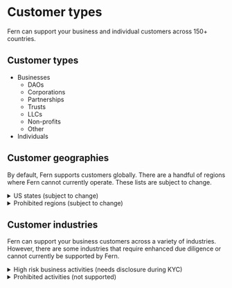# Customer types

Fern can support your business and individual customers across 150+ countries.

## Customer types

* Businesses
  * DAOs
  * Corporations
  * Partnerships
  * Trusts
  * LLCs
  * Non-profits
  * Other
* Individuals

## Customer geographies

By default, Fern supports customers globally. There are a handful of regions where Fern cannot currently operate. These lists are subject to change.

<details>

<summary>US states (subject to change)</summary>

Fern currently supports users across a majority of US states, except for:

* Alaska
* Florida
* Louisiana
* New York

</details>

<details>

<summary>Prohibited regions (subject to change)</summary>

* Russia
* Ukraine

</details>

## Customer industries

Fern can support your business customers across a variety of industries. However, there are some industries that require enhanced due diligence or cannot currently be supported by Fern.

<details>

<summary>High risk business activities (needs disclosure during KYC)</summary>

Fern can support customers conducting these activities, but these activities should be disclosed during the KYC process.

* Money Services (i.e., check cashing, gift cards, ATMs, remittances)
* Lending or Banking
* Operate Foreign Exchange, Virtual Currencies Brokerage, or OTC
* Hold Client Funds (i.e., escrow)
* Investment Services
* Safe Deposit Box Rentals
* Marijuana or Related Services
* Tobacco or Nicotine Products
* Pharmaceuticals
* Third-Party Payment Processing
* Adult Entertainment
* Weapons, Firearms, and Explosives
* Gambling\


</details>

<details>

<summary>Prohibited activities (not supported)</summary>

These activities cannot be supported by Fern.

* Unlawful or abusive activity
* Fraud
* Unlawful gambling
* Intellectual property infringement
* Investment or credit services
* Check cashing
* Bail bonds
* Collections agencies
* Counterfeit or unauthorized goods
* Drugs and drug paraphernalia (including pseudo pharmaceuticals)
* Substances designed to mimic illegal drugs
* Adult content and services
* Multi-level marketing
* Unfair, predatory or deceptive practices
* Digital asset exchange
* Undisclosed money services
* Undisclosed money transmission
* Precious metals/gems
* Any business that Bridge believes poses elevated financial risk, legal liability, or violate card network rules or bank policies

</details>

